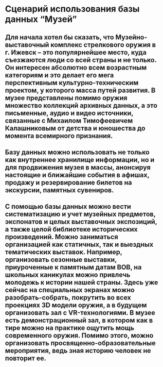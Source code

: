 # Сценарий использования базы данных “Музей”

## Для начала хотел бы сказать, что Музейно-выставочный комплекс стрелкового оружия в г. Ижевск – это популярнейшее место, куда съезжаются люди со всей страны и не только. Он интересен абсолютно всем возрастным категориям и это делает его мега перспективным культурно-техническим проектом, у которого масса путей развития. В музее представлены помимо оружия множество коллекций архивных данных, а это письменные, аудио и видео источники, связанные с Михаилом Тимофеевичем Калашниковым от детства и юношества до момента всемирного признания. 

## Базу данных можно использовать не только как внутреннее хранилище информации, но и для продвижения музея в массы, анонсируя настоящие и ближайшие события в афишах, продажу и резервирование билетов на экскурсии, памятных сувениров.

## С помощью базы данных можно вести систематизацию и учет музейных предметов, экспонатов и целых выставочных экспозиций, а также целой библиотеке исторических произведений. Можно заниматься организацией как статичных, так и выездных тематических выставок. Например, организовать сезонные выставки, приуроченные к памятным датам ВОВ, на школьных каникулах можно привлечь молодежь к истории нашей страны. Здесь уже сейчас на специальных экранах можно разобрать-собрать, покрутить во всех проекциях 3D модели оружия, а в будущем организовать зал с VR-технологиями. В музее есть демонстрационный зал, в котором как в тире можно на практике ощутить мощь современного оружия. Помимо этого, можно организовать просвященно-образовательные мероприятия, ведь зная историю человек не повторит ее.
